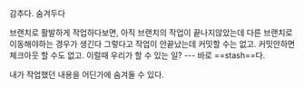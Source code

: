 감추다. 숨겨두다

브랜치로 활발하게 작업하다보면,
아직 브랜치의 작업이 끝나지않았는데 다른 브랜치로 이동해야하는 경우가 생긴다
그렇다고 작업이 안끝났는데 커밋할 수는 없고. 
커밋안하면 체크아웃 할 수도 없고. 
이럴때 우리가 할 수 있는 일? ---  바로 ==stash==다.

내가 작업했던 내용을 어딘가에 숨겨둘 수 있다.

